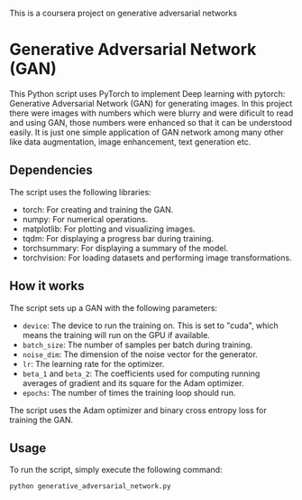 This is a coursera project on generative adversarial networks
# Generative Adversarial Network (GAN)

This Python script uses PyTorch to implement Deep learning with pytorch: Generative Adversarial Network (GAN) for generating images. In this project there were images with numbers which were blurry and were dificult to read and using GAN, those numbers were enhanced so that it can be understood easily. It is just one simple application of GAN network among many other like data augmentation, image enhancement, text generation etc. 


## Dependencies

The script uses the following libraries:
- torch: For creating and training the GAN.
- numpy: For numerical operations.
- matplotlib: For plotting and visualizing images.
- tqdm: For displaying a progress bar during training.
- torchsummary: For displaying a summary of the model.
- torchvision: For loading datasets and performing image transformations.

## How it works

The script sets up a GAN with the following parameters:
- `device`: The device to run the training on. This is set to "cuda", which means the training will run on the GPU if available.
- `batch_size`: The number of samples per batch during training.
- `noise_dim`: The dimension of the noise vector for the generator.
- `lr`: The learning rate for the optimizer.
- `beta_1` and `beta_2`: The coefficients used for computing running averages of gradient and its square for the Adam optimizer.
- `epochs`: The number of times the training loop should run.

The script uses the Adam optimizer and binary cross entropy loss for training the GAN.

## Usage

To run the script, simply execute the following command:

```shell
python generative_adversarial_network.py
